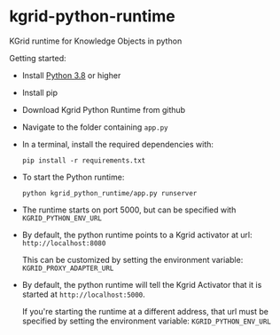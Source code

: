 # kgrid-python-runtime
KGrid runtime for Knowledge Objects in python

Getting started:
- Install [Python 3.8](https://www.python.org/downloads/) or higher
- Install pip
- Download Kgrid Python Runtime from github
- Navigate to the folder containing `app.py`
- In a terminal, install the required dependencies with:

    `pip install -r requirements.txt`
- To start the Python runtime:

    `python kgrid_python_runtime/app.py runserver`
    
- The runtime starts on port 5000, but can be specified with `KGRID_PYTHON_ENV_URL`
- By default, the python runtime points to a Kgrid activator at url: 
    `http://localhost:8080`
    
    This can be customized by setting the environment variable:
    `KGRID_PROXY_ADAPTER_URL`
- By default, the python runtime will tell the Kgrid Activator that it is started at `http://localhost:5000`.
    
    If you're starting the runtime at a different address, that url must be specified by setting the environment variable:
    `KGRID_PYTHON_ENV_URL`
    